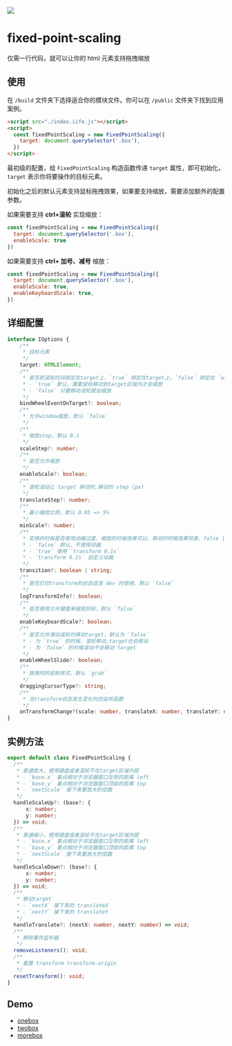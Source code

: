 ![](http://qiniu1.lxfriday.xyz/feoffer/1675842548910_0e2e5a19-190c-487f-a1b9-f485b9d6c14d.png)

# fixed-point-scaling

仅需一行代码，就可以让你的 html 元素支持拖拽缩放

## 使用

在 `/build` 文件夹下选择适合你的模块文件。你可以在 `/public` 文件夹下找到应用案例。

```html
<script src="./index.iife.js"></script>
<script>
  const fixedPointScaling = new FixedPointScaling({
    target: document.querySelector('.box'),
  })
</script>
```

最初级的配置，给 `FixedPointScaling` 构造函数传递 `target` 属性，即可初始化，`target` 表示你将要操作的目标元素。

初始化之后的默认元素支持鼠标拖拽效果，如果要支持缩放，需要添加额外的配置参数。

如果需要支持 **ctrl+滚轮** 实现缩放：

```js
const fixedPointScaling = new FixedPointScaling({
  target: document.querySelector('.box'),
  enableScale: true
})
```

如果需要支持 **ctrl+ 加号、减号** 缩放：

```js
const fixedPointScaling = new FixedPointScaling({
  target: document.querySelector('.box'),
  enableScale: true,
  enableKeyboardScale: true,
})
```

## 详细配置

```ts
interface IOptions {
    /**
     * 目标元素
     */
    target: HTMLElement;
    /**
     * 是否把滚轮时间绑定在target上，`true` 绑定在target上，`false` 绑定在 `window` 上
     * - `true` 默认，需要鼠标移动到target区域内才会缩放
     * - `false` 只要移动滚轮就会缩放
     */
    bindWheelEventOnTarget?: boolean;
    /**
     * 允许window缩放，默认 `false`
     */
    /**
     * 缩放step，默认 0.1
     */
    scaleStep?: number;
    /**
     * 是否允许缩放
     */
    enableScale?: boolean;
    /**
     * 滚轮滚动让 target 移动时,移动的 step (px)
     */
    translateStep?: number;
    /**
     * 最小缩放比例，默认 0.05 => 5%
     */
    minScale?: number;
    /**
     * 变换的时候是否使用动画过度，缩放的时候效果可以，移动的时候效果较差，false | true | `transform 0.1s`
     * - `false` 默认，不使用动画
     * - `true` 使用 `transform 0.1s`
     * - `transform 0.2s` 自定义动画
     */
    transition?: boolean | string;
    /**
     * 是否打印transform的状态信息 dev 时使用，默认 `false`
     */
    logTransformInfo?: boolean;
    /**
     * 是否使用允许键盘来缩放目标，默认 `false`
     */
    enableKeyboardScale?: boolean;
    /**
     * 是否允许滑动滚轮时移动target，默认为 `false`
     * - 为 `true` 的时候，滚轮移动,target也会移动
     * - 为 `false` 的时候滚动不会移动 target
     */
    enableWheelSlide?: boolean;
    /**
     * 拖拽时的鼠标样式，默认 `grab`
     */
    draggingCursorType?: string;
    /**
     * 当transform状态发生变化时的监听函数
     */
    onTransformChange?(scale: number, translateX: number, translateY: number): void;
}
```

## 实例方法

```ts
export default class FixedPointScaling {
  /**
   * 普通放大，使用键盘或者滚轮不在target区域内部
   * - `base.x` 基点相对于浏览器窗口左侧的距离 left
   * - `base.y` 基点相对于浏览器窗口顶部的距离 top
   * - `nextScale` 接下来要放大的倍数
   */
  handleScaleUp?: (base?: {
      x: number;
      y: number;
  }) => void;
  /**
   * 普通缩小，使用键盘或者滚轮不在target区域内部
   * - `base.x` 基点相对于浏览器窗口左侧的距离 left
   * - `base.y` 基点相对于浏览器窗口顶部的距离 top
   * - `nextScale` 接下来要放大的倍数
   */
  handleScaleDown?: (base?: {
      x: number;
      y: number;
  }) => void;
  /**
   * 移动target
   * - `nextX` 接下来的 translateX
   * - `nextY` 接下来的 translateY
   */
  handleTranslate?: (nextX: number, nextY: number) => void;
  /**
   * 移除事件监听器
   */
  removeListeners(): void;
  /**
   * 重置 transform transform-origin
   */
  resetTransform(): void;
}
```

## Demo

- [onebox](https://qiniu1.lxfriday.xyz/feoffer/1675846273707_d624dc0c-1fbb-4214-9934-3d6c9842d67d.html)
- [twobox](https://qiniu1.lxfriday.xyz/feoffer/1675846298223_ecaf496e-82dc-481f-b511-8a6031a88a2b.html)
- [morebox](https://qiniu1.lxfriday.xyz/feoffer/1675846319025_a987f46b-fe47-4484-8e51-cce8c7d48004.html)

